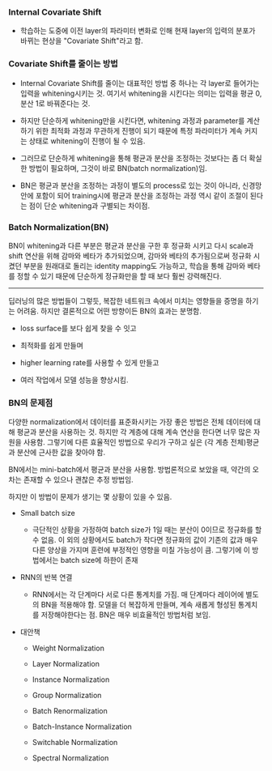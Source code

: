 ### Internal Covariate Shift

- 학습하는 도중에 이전 layer의 파라미터 변화로 인해 현재 layer의 입력의 분포가 바뀌는 현상을 "Covariate Shift"라고 함.

### Covariate Shift를 줄이는 방법

- Internal Covariate Shift를 줄이는 대표적인 방법 중 하나는 각 layer로 들어가는 입력을 whitening시키는 것. 여기서 whitening을 시킨다는 의미는 입력을 평균 0, 분산 1로 바꿔준다는 것.

- 하지만 단순하게 whitening만을 시킨다면, whitening 과정과 parameter를 계산하기 위한 최적화 과정과 무관하게 진행이 되기 때문에 특정 파라미터가 계속 커지는 상태로 whitening이 진행이 될 수 있음.

- 그러므로 단순하게 whitening을 통해 평균과 분산을 조정하는 것보다는 좀 더 확실한 방법이 필요하며, 그것이 바로 BN(batch normalization)임.

- BN은 평균과 분산을 조정하는 과정이 별도의 process로 있는 것이 아니라, 신경망 안에 포함이 되어 training시에 평균과 분산을 조정하는 과정 역시 같이 조절이 된다는 점이 단순 whitening과 구별되는 차이점.

### Batch Normalization(BN)

BN이 whitening과 다른 부분은 평균과 분산을 구한 후 정규화 시키고 다시 scale과 shift 연산을 위해 감마와 베타가 추가되었으며, 감마와 베타의 추가됨으로써 정규화 시켰던 부분을 원래대로 돌리는 identity mapping도 가능하고, 학습을 통해 감마와 베타를 정할 수 있기 때문에 단순하게 정규화만을 할 때 보다 훨씬 강력해진다.

---

딥러닝의 많은 방법들이 그렇듯, 복잡한 네트워크 속에서 미치는 영향들을 증명을 하기는 어려움. 하지만 결론적으로 어떤 방향이든 BN의 효과는 분명함.

- loss surface를 보다 쉽게 찾을 수 잇고

- 최적화를 쉽게 만들며

- higher learning rate를 사용할 수 있게 만들고

- 여러 작업에서 모델 성능을 향상시킴.

### BN의 문제점

다양한 normalization에서 데이터를 표준화시키는 가장 좋은 방법은 전체 데이터에 대해 평균과 분산을 사용하는 것. 하지만 각 계층에 대해 계속 연산을 한다면 너무 많은 자원을 사용함. 그렇기에 다른 효율적인 방법으로 우리가 구하고 싶은 (각 계층 전체)평균과 분산에 근사한 값을 찾아야 함.

BN에서는 mini-batch에서 평균과 분산을 사용함. 방법론적으로 보았을 때, 약간의 오차는 존재할 수 있으나 괜찮은 추정 방법임.

하지만 이 방법이 문제가 생기는 몇 상황이 있을 수 있음.

- Small batch size
  
  - 극단적인 상황을 가정하여 batch size가 1일 때는 분산이 0이므로 정규화를 할 수 없음. 이 외의 상황에서도 batch가 작다면 정규화의 값이 기존의 값과 매우 다른 양상을 가지며 훈련에 부정적인 영향을 미칠 가능성이 큼. 그렇기에 이 방법에서는 batch size에 하한이 존재

- RNN의 반복 연결
  
  - RNN에서는 각 단계마다 서로 다른 통계치를 가짐. 매 단계마다 레이어에 별도의 BN을 적용해야 함. 모델을 더 복잡하게 만들며, 계속 새롭게 형성된 통계치를 저장해야한다는 점. BN은 매우 비효율적인 방법처럼 보임.

- 대안책
  
  - Weight Normalization
  
  - Layer Normalization
  
  - Instance Normalization
  
  - Group Normalization
  
  - Batch Renormalization
  
  - Batch-Instance Normalization
  
  - Switchable Normalization
  
  - Spectral Normalization
